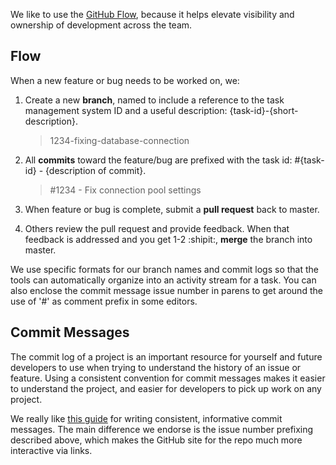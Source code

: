We like to use the [GitHub Flow](https://guides.github.com/introduction/flow/),
because it helps elevate visibility and ownership of development across the team.

## Flow

When a new feature or bug needs to be worked on, we:

1. Create a new **branch**, named to include a reference to the task management system ID and a useful description: {task-id}-{short-description}.
    > 1234-fixing-database-connection

2. All **commits** toward the feature/bug are prefixed with the task id: \#{task-id} - {description of commit}.
    > \#1234 - Fix connection pool settings

3. When feature or bug is complete, submit a **pull request** back to master.

4. Others review the pull request and provide feedback. When that feedback is addressed and you get 1-2 :shipit:, **merge** the branch into master.

We use specific formats for our branch names and commit logs so that the tools can automatically organize into an activity stream for a task.
You can also enclose the commit message issue number in parens to get around the use of '#' as comment prefix in some editors.

## Commit Messages

The commit log of a project is an important resource for yourself and future developers to use when trying to understand the history of an issue or feature.
Using a consistent convention for commit messages makes it easier to understand the project, and easier for developers to pick up work on any project.

We really like [this guide](http://chris.beams.io/posts/git-commit/) for writing consistent, informative commit messages. The main difference we endorse is the issue number prefixing described above,
which makes the GitHub site for the repo much more interactive via links.